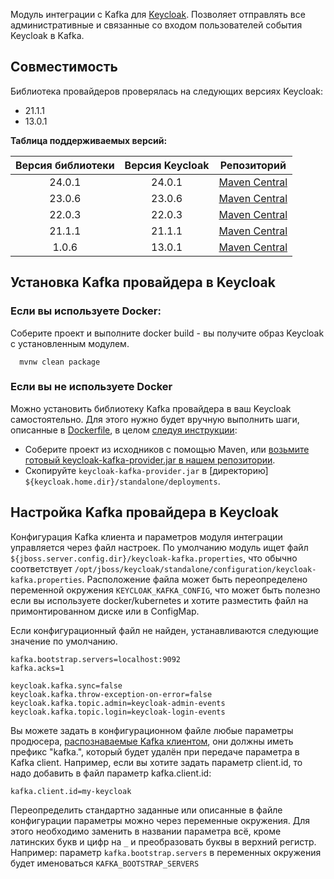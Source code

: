 Модуль интеграции с Kafka для [Keycloak](https://www.keycloak.org/). 
Позволяет отправлять все административные и связанные со входом пользователей события Keycloak в Kafka.

## Совместимость

Библиотека провайдеров проверялась на следующих версиях Keycloak:
+ 21.1.1
+ 13.0.1

**Таблица поддерживаемых версий:**

| Версия библиотеки | Версия Keycloak | Репозиторий                                      |
|:-----------------:| :-------------: | :----------------------------------------------: |
|      24.0.1       |    24.0.1       | [Maven Central](https://mvnrepository.com)       |
|      23.0.6       |    23.0.6       | [Maven Central](https://mvnrepository.com)       |
|      22.0.3       |    22.0.3       | [Maven Central](https://mvnrepository.com)       |
|      21.1.1       |    21.1.1       | [Maven Central](https://mvnrepository.com)       |
|       1.0.6       |    13.0.1       | [Maven Central](https://mvnrepository.com)       |

## Установка Kafka провайдера в Keycloak

### Если вы используете Docker:

Соберите проект и выполните docker build - вы получите образ Keycloak с установленным модулем.
```
  mvnw clean package
```
### Если вы не используете Docker

Можно установить библиотеку Kafka провайдера в ваш Keycloak самостоятельно. Для этого нужно будет вручную выполнить шаги, описанные в [Dockerfile](Dockerfile), в целом [следуя инструкции](https://www.keycloak.org/docs/latest/server_development/index.html#registering-provider-implementations):

* Соберите проект из исходников с помощью Maven, или [возьмите готовый keycloak-kafka-provider.jar в нашем репозитории](https://repo1.maven.org/maven2/ru/playa/keycloak/keycloak-kafka-provider/).
* Скопируйте `keycloak-kafka-provider.jar` в [директорию] `${keycloak.home.dir}/standalone/deployments`.

## Настройка Kafka провайдера в Keycloak

Конфигурация Kafka клиента и параметров модуля интеграции управляется через файл настроек. По умолчанию модуль 
ищет файл `${jboss.server.config.dir}/keycloak-kafka.properties`, что обычно соответствует `/opt/jboss/keycloak/standalone/configuration/keycloak-kafka.properties`. 
Расположение файла может быть переопределено переменной окружения `KEYCLOAK_KAFKA_CONFIG`, что может быть полезно если вы используете docker/kubernetes и хотите разместить файл на примонтированном диске или в ConfigMap. 

Если конфигурационный файл не найден, устанавливаются следующие значение по умолчанию.

```
kafka.bootstrap.servers=localhost:9092
kafka.acks=1

keycloak.kafka.sync=false
keycloak.kafka.throw-exception-on-error=false
keycloak.kafka.topic.admin=keycloak-admin-events
keycloak.kafka.topic.login=keycloak-login-events
```

Вы можете задать в конфигурационном файле любые параметры продюсера, [распознаваемые Kafka клиентом](https://kafka.apache.org/documentation/#producerconfigs), 
они должны иметь префикс "kafka.", который будет удалён при передаче параметра в Kafka client.
Например, если вы хотите задать параметр client.id, то надо добавить в файл параметр kafka.client.id: 

```
kafka.client.id=my-keycloak
```

Переопределить стандартно заданные или описанные в файле конфигурации параметры можно через переменные окружения. 
Для этого необходимо заменить в названии параметра всё, кроме латинских букв и цифр на `_` и преобразовать буквы в верхний регистр. 
Например: параметр `kafka.bootstrap.servers` в переменных окружения будет именоваться `KAFKA_BOOTSTRAP_SERVERS`

